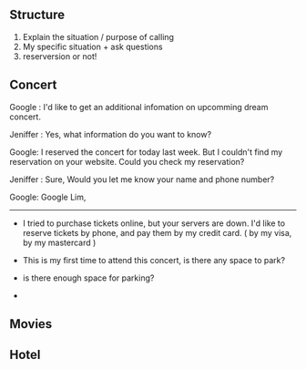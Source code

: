 
## Structure
1) Explain the situation / purpose of calling
2) My specific situation + ask questions
3) reserversion or not!

## Concert

Google : I'd like to get an additional infomation on upcomming dream concert. 

Jeniffer : Yes, what information do you want to know?

Google: I reserved the concert for today last week. But I couldn't find my reservation on your website. Could you check my reservation?

Jeniffer : Sure, Would you let me know your name and phone number?

Google: Google Lim, 




----
- I tried to purchase tickets online, but your servers are down. I'd like to reserve tickets by phone, and pay them by my credit card. ( by my visa, by my mastercard )

- This is my first time to attend this concert, is there any space to park? 
- is there enough space for parking?
- 

## Movies

## Hotel

